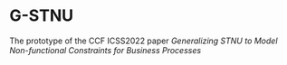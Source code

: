 # G-STNU
The prototype of the CCF ICSS2022 paper *Generalizing STNU to Model Non-functional Constraints for Business Processes*
